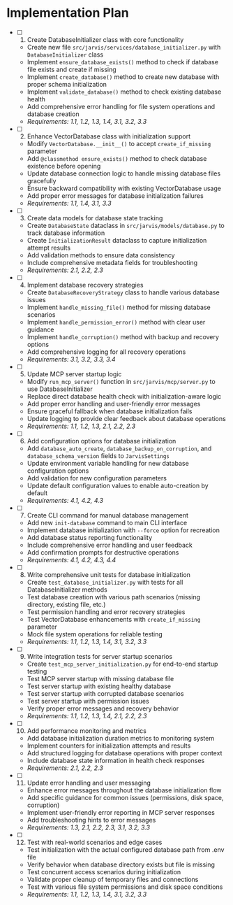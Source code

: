 # Implementation Plan

- [ ] 1. Create DatabaseInitializer class with core functionality
  - Create new file `src/jarvis/services/database_initializer.py` with `DatabaseInitializer` class
  - Implement `ensure_database_exists()` method to check if database file exists and create if missing
  - Implement `create_database()` method to create new database with proper schema initialization
  - Implement `validate_database()` method to check existing database health
  - Add comprehensive error handling for file system operations and database creation
  - _Requirements: 1.1, 1.2, 1.3, 1.4, 3.1, 3.2, 3.3_

- [ ] 2. Enhance VectorDatabase class with initialization support
  - Modify `VectorDatabase.__init__()` to accept `create_if_missing` parameter
  - Add `@classmethod ensure_exists()` method to check database existence before opening
  - Update database connection logic to handle missing database files gracefully
  - Ensure backward compatibility with existing VectorDatabase usage
  - Add proper error messages for database initialization failures
  - _Requirements: 1.1, 1.4, 3.1, 3.3_

- [ ] 3. Create data models for database state tracking
  - Create `DatabaseState` dataclass in `src/jarvis/models/database.py` to track database information
  - Create `InitializationResult` dataclass to capture initialization attempt results
  - Add validation methods to ensure data consistency
  - Include comprehensive metadata fields for troubleshooting
  - _Requirements: 2.1, 2.2, 2.3_

- [ ] 4. Implement database recovery strategies
  - Create `DatabaseRecoveryStrategy` class to handle various database issues
  - Implement `handle_missing_file()` method for missing database scenarios
  - Implement `handle_permission_error()` method with clear user guidance
  - Implement `handle_corruption()` method with backup and recovery options
  - Add comprehensive logging for all recovery operations
  - _Requirements: 3.1, 3.2, 3.3, 3.4_

- [ ] 5. Update MCP server startup logic
  - Modify `run_mcp_server()` function in `src/jarvis/mcp/server.py` to use DatabaseInitializer
  - Replace direct database health check with initialization-aware logic
  - Add proper error handling and user-friendly error messages
  - Ensure graceful fallback when database initialization fails
  - Update logging to provide clear feedback about database operations
  - _Requirements: 1.1, 1.2, 1.3, 2.1, 2.2, 2.3_

- [ ] 6. Add configuration options for database initialization
  - Add `database_auto_create`, `database_backup_on_corruption`, and `database_schema_version` fields to `JarvisSettings`
  - Update environment variable handling for new database configuration options
  - Add validation for new configuration parameters
  - Update default configuration values to enable auto-creation by default
  - _Requirements: 4.1, 4.2, 4.3_

- [ ] 7. Create CLI command for manual database management
  - Add new `init-database` command to main CLI interface
  - Implement database initialization with `--force` option for recreation
  - Add database status reporting functionality
  - Include comprehensive error handling and user feedback
  - Add confirmation prompts for destructive operations
  - _Requirements: 4.1, 4.2, 4.3, 4.4_

- [ ] 8. Write comprehensive unit tests for database initialization
  - Create `test_database_initializer.py` with tests for all DatabaseInitializer methods
  - Test database creation with various path scenarios (missing directory, existing file, etc.)
  - Test permission handling and error recovery strategies
  - Test VectorDatabase enhancements with `create_if_missing` parameter
  - Mock file system operations for reliable testing
  - _Requirements: 1.1, 1.2, 1.3, 1.4, 3.1, 3.2, 3.3_

- [ ] 9. Write integration tests for server startup scenarios
  - Create `test_mcp_server_initialization.py` for end-to-end startup testing
  - Test MCP server startup with missing database file
  - Test server startup with existing healthy database
  - Test server startup with corrupted database scenarios
  - Test server startup with permission issues
  - Verify proper error messages and recovery behavior
  - _Requirements: 1.1, 1.2, 1.3, 1.4, 2.1, 2.2, 2.3_

- [ ] 10. Add performance monitoring and metrics
  - Add database initialization duration metrics to monitoring system
  - Implement counters for initialization attempts and results
  - Add structured logging for database operations with proper context
  - Include database state information in health check responses
  - _Requirements: 2.1, 2.2, 2.3_

- [ ] 11. Update error handling and user messaging
  - Enhance error messages throughout the database initialization flow
  - Add specific guidance for common issues (permissions, disk space, corruption)
  - Implement user-friendly error reporting in MCP server responses
  - Add troubleshooting hints to error messages
  - _Requirements: 1.3, 2.1, 2.2, 2.3, 3.1, 3.2, 3.3_

- [ ] 12. Test with real-world scenarios and edge cases
  - Test initialization with the actual configured database path from .env file
  - Verify behavior when database directory exists but file is missing
  - Test concurrent access scenarios during initialization
  - Validate proper cleanup of temporary files and connections
  - Test with various file system permissions and disk space conditions
  - _Requirements: 1.1, 1.2, 1.3, 1.4, 3.1, 3.2, 3.3_